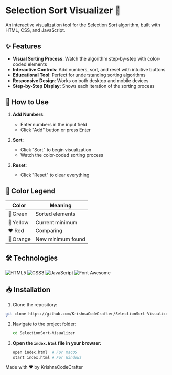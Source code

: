 # Selection Sort Visualizer 🎯

An interactive visualization tool for the Selection Sort algorithm, built with HTML, CSS, and JavaScript.

## ✨ Features

- **Visual Sorting Process**: Watch the algorithm step-by-step with color-coded elements
- **Interactive Controls**: Add numbers, sort, and reset with intuitive buttons
- **Educational Tool**: Perfect for understanding sorting algorithms
- **Responsive Design**: Works on both desktop and mobile devices
- **Step-by-Step Display**: Shows each iteration of the sorting process

## 🚀 How to Use

1. **Add Numbers**:
   - Enter numbers in the input field
   - Click "Add" button or press Enter
   
2. **Sort**:
   - Click "Sort" to begin visualization
   - Watch the color-coded sorting process

3. **Reset**:
   - Click "Reset" to clear everything

## 🎨 Color Legend

| Color       | Meaning                |
|-------------|------------------------|
| 💚 Green    | Sorted elements        |
| 💛 Yellow   | Current minimum        |
| ❤️ Red      | Comparing              |
| 🧡 Orange   | New minimum found      |

## 🛠️ Technologies

![HTML5](https://img.shields.io/badge/-HTML5-E34F26?logo=html5&logoColor=white)
![CSS3](https://img.shields.io/badge/-CSS3-1572B6?logo=css3&logoColor=white)
![JavaScript](https://img.shields.io/badge/-JavaScript-F7DF1E?logo=javascript&logoColor=black)
![Font Awesome](https://img.shields.io/badge/-Font%20Awesome-528DD7?logo=font-awesome&logoColor=white)

## 📥 Installation

1. Clone the repository:
```bash
git clone https://github.com/KrishnaCodeCrafter/SelectionSort-Visualizer.git
```

2. Navigate to the project folder:
   ```bash
   cd SelectionSort-Visualizer
   ```

3. **Open the `index.html` file in your browser:**
   ```bash
   open index.html  # For macOS
   start index.html # For Windows
   ```

Made with ❤️ by KrishnaCodeCrafter
